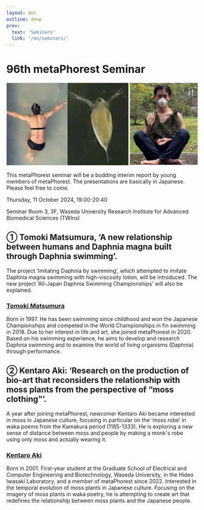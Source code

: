 ```yaml
---
layout: doc
outline: deep
prev:
  text: 'Seminars'
  link: '/en/seminars/'
---
```


# 96th metaPhorest Seminar


![](/public/seminars/096/096.jpg)


This metaPhorest seminar will be a budding interim report by young members of metaPhorest. The presentations are basically in Japanese. Please feel free to come.

Thursday, 11 October 2024, 19:00-20:40

Seminar Room 3, 3F, Waseda University Research Institute for Advanced Biomedical Sciences (TWIns)

## ① Tomoki Matsumura, ‘A new relationship between humans and Daphnia magna built through Daphnia swimming’.
The project ‘Imitating Daphnia by swimming’, which attempted to imitate Daphnia magna swimming with high-viscosity lotion, will be introduced. The new project ‘All-Japan Daphnia Swimming Championships’ will also be explained.

### [Tomoki Matsumura](/en/members/tomoki-matsumura/)
Born in 1997. He has been swimming since childhood and won the Japanese Championships and competed in the World Championships in fin swimming in 2018. Due to her interest in life and art, she joined metaPhorest in 2020. Based on his swimming experience, he aims to develop and research Daphnia swimming and to examine the world of living organisms (Daphnia) through performance.

## ② Kentaro Aki: ‘Research on the production of bio-art that reconsiders the relationship with moss plants from the perspective of “moss clothing”’.
A year after joining metaPhorest, newcomer Kentaro Aki became interested in moss in Japanese culture, focusing in particular on the ‘moss robe’ in waka poems from the Kamakura period (1185-1333). He is exploring a new sense of distance between moss and people by making a monk's robe using only moss and actually wearing it.

### [Kentaro Aki](/en/members/kentaro-aki/)
Born in 2001. First-year student at the Graduate School of Electrical and Computer Engineering and Biotechnology, Waseda University, in the Hideo Iwasaki Laboratory, and a member of metaPhorest since 2022. Interested in the temporal evolution of moss plants in Japanese culture. Focusing on the imagery of moss plants in waka poetry, he is attempting to create art that redefines the relationship between moss plants and the Japanese people.

